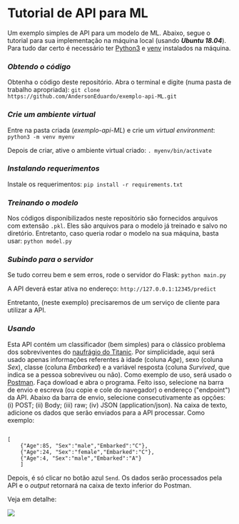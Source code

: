 # Tutorial de API para ML

Um exemplo simples de API para um modelo de ML. Abaixo, segue o tutorial para sua implementação na máquina local (usando **_Ubuntu 18.04_**). Para tudo dar certo é necessário ter [Python3](https://www.python.org/) e [venv](https://docs.python.org/3/library/venv.html) instalados na máquina.

### _Obtendo o código_

Obtenha o código deste repositório. Abra o terminal e digite (numa pasta de trabalho apropriada): `git clone https://github.com/AndersonEduardo/exemplo-api-ML.git`

### _Crie um ambiente virtual_

Entre na pasta criada (_exemplo-api-ML_) e crie um _virtual environment_: `python3 -m venv myenv`

Depois de criar, ative o ambiente virtual criado: `. myenv/bin/activate`

### _Instalando requerimentos_

Instale os requerimentos: `pip install -r requirements.txt`

### _Treinando o modelo_

Nos códigos disponibilizados neste repositório são fornecidos arquivos com extensão `.pkl`. Eles são arquivos para o modelo já treinado e salvo no diretório. Entretanto, caso queria rodar o modelo na sua máquina, basta usar: `python model.py`

### _Subindo para o servidor_

Se tudo correu bem e sem erros, rode o servidor do Flask: `python main.py`

A API deverá estar ativa no endereço: `http://127.0.0.1:12345/predict`

Entretanto, (neste exemplo) precisaremos de um serviço de cliente para utilizar a API.

### _Usando_

Esta API contém um classificador (bem simples) para o clássico problema dos sobreviventes do [naufrágio do Titanic](https://www.kaggle.com/samukaunt/titanic-passo-a-passo-com-8-modelos-ml-pt-br). Por simplicidade, aqui será usado apenas informações referentes à idade (coluna _Age_), sexo (coluna _Sex_), classe (coluna _Embarked_) e a variável resposta (coluna _Survived_, que indica se a pessoa sobreviveu ou não). Como exemplo de uso, será usado o [Postman](https://www.getpostman.com/). Faça dowload e abra o programa. Feito isso, selecione na barra de envio e escreva (ou copie e cole do navegador) o endereço ("endpoint") da API. Abaixo da barra de envio, selecione consecutivamente as opções: (i) POST; (ii) Body; (iii) raw; (iv) JSON (application/json). Na caixa de texto, adicione os dados que serão enviados para a API processar. Como exemplo:

```

[
	{"Age":85, "Sex":"male","Embarked":"C"},
	{"Age":24, "Sex":"female","Embarked":"C"},
	{"Age":4, "Sex":"male","Embarked":"A"}
	]

```

Depois, é só clicar no botão azul `Send`. Os dados serão processados pela API e o _output_ retornará na caixa de texto inferior do Postman.

Veja em detalhe:

![](https://image.ibb.co/eCBKbe/Capture.jpg)




